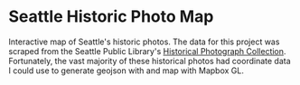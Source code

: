 # Seattle Historic Photo Map

Interactive map of Seattle's historic photos.  The data for this project was scraped from the Seattle Public Library's [Historical Photograph Collection](https://cdm16118.contentdm.oclc.org/digital/collection/p15015coll4).  Fortunately, the vast majority of these historical photos had coordinate data I could use to generate geojson with and map with Mapbox GL.